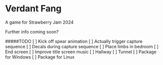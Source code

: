 Verdant Fang
============
A game for Strawberry Jam 2024

Further info coming soon?


#####TODO
[ ] Kick off spear animation
[ ] Actually trigger capture sequence
[ ] Decals during capture sequence
[ ] Place limbs in bedroom
[ ] End screen
[ ] Improve title screen music
[ ] Hallway
[ ] Tunnel
[ ] Package for Windows
[ ] Package for Linux
